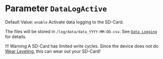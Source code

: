 # Parameter `DataLogActive`
Default Value: `enable`
Activate data logging to the SD-Card.

The files will be stored in `/log/data/data_YYYY-MM-DD.csv`. See [`Data Logging`](../data-logging) for details.

!!! Warning
    A SD-Card has limited write cycles. Since the device does not do [Wear Leveling](https://en.wikipedia.org/wiki/Wear_leveling), this can wear out your SD-Card!
